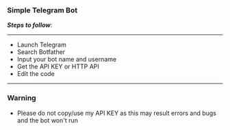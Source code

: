 ### Simple Telegram Bot

***Steps to follow***:
***
* Launch Telegram
* Search Botfather
* Input your bot name and username
* Get the API KEY or HTTP API 
* Edit the code
***

### Warning
* Please do not copy/use my API KEY as this may result errors and bugs and the bot won't run
